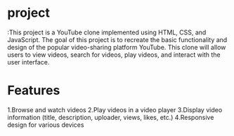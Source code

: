 # project
:This project is a YouTube clone implemented using HTML, CSS, and JavaScript. The goal of this project is to recreate the basic functionality and design of the popular video-sharing platform YouTube. This clone will allow users to view videos, search for videos, play videos, and interact with the user interface.
# Features
1.Browse and watch videos
2.Play videos in a video player
3.Display video information (title, description, uploader, views, likes, etc.)
4.Responsive design for various devices
